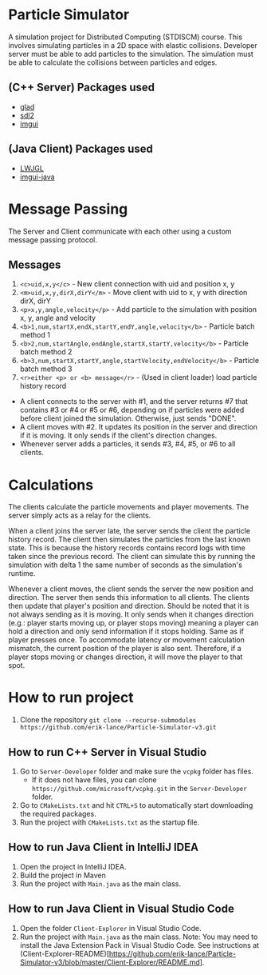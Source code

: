 # Particle Simulator

A simulation project for Distributed Computing (STDISCM) course. This involves simulating particles in a 2D space with elastic collisions.
Developer server must be able to add particles to the simulation. The simulation must be able to calculate the collisions between particles and edges.

## (C++ Server) Packages used

- [glad](https://github.com/Dav1dde/glad)
- [sdl2](https://github.com/libsdl-org/SDL)
- [imgui](https://github.com/ocornut/imgui)

## (Java Client) Packages used

- [LWJGL](https://www.lwjgl.org/)
- [imgui-java](https://github.com/SpaiR/imgui-java)

# Message Passing

The Server and Client communicate with each other using a custom message passing protocol.

## Messages

1. `<c>uid,x,y</c>` - New client connection with uid and position x, y
2. `<m>uid,x,y,dirX,dirY</m>` - Move client with uid to x, y with direction dirX, dirY
3. `<p>x,y,angle,velocity</p>` - Add particle to the simulation with position x, y, angle and velocity
4. `<b>1,num,startX,endX,startY,endY,angle,velocity</b>` - Particle batch method 1
5. `<b>2,num,startAngle,endAngle,startX,startY,velocity</b>` - Particle batch method 2
6. `<b>3,num,startX,startY,angle,startVelocity,endVelocity</b>` - Particle batch method 3
7. `<r>either <p> or <b> message</r>` - (Used in client loader) load particle history record

- A client connects to the server with #1, and the server returns #7 that contains #3 or #4 or #5 or #6, depending on if particles were added before client joined the simulation. Otherwise, just sends "DONE".
- A client moves with #2. It updates its position in the server and direction if it is moving. It only sends if the client's direction changes.
- Whenever server adds a particles, it sends #3, #4, #5, or #6 to all clients.

# Calculations

The clients calculate the particle movements and player movements. The server simply acts as a relay for the clients.

When a client joins the server late, the server sends the client the particle history record. The client then simulates the particles from the last known state. This is because the history records contains record logs with time taken since the previous record. The client can simulate this by running the simulation with delta 1 the same number of seconds as the simulation's runtime.

Whenever a client moves, the client sends the server the new position and direction. The server then sends this information to all clients. The clients then update that player's position and direction. Should be noted that it is not always sending as it is moving. It only sends when it changes direction (e.g.: player starts moving up, or player stops moving) meaning a player can hold a direction and only send information if it stops holding. Same as if player presses once. To accommodate latency or movement calculation mismatch, the current position of the player is also sent. Therefore, if a player stops moving or changes direction, it will move the player to that spot.

# How to run project

1. Clone the repository `git clone --recurse-submodules https://github.com/erik-lance/Particle-Simulator-v3.git`

## How to run C++ Server in Visual Studio

1. Go to `Server-Developer` folder and make sure the `vcpkg` folder has files.
   - If it does not have files, you can clone `https://github.com/microsoft/vcpkg.git` in the `Server-Developer` folder. 
3. Go to `CMakeLists.txt` and hit `CTRL+S` to automatically start downloading the required packages.
4. Run the project with `CMakeLists.txt` as the startup file.

## How to run Java Client in IntelliJ IDEA

1. Open the project in IntelliJ IDEA.
2. Build the project in Maven
3. Run the project with `Main.java` as the main class.

## How to run Java Client in Visual Studio Code

1. Open the folder `Client-Explorer` in Visual Studio Code.
2. Run the project with `Main.java` as the main class.
   Note: You may need to install the Java Extension Pack in Visual Studio Code. See instructions at (Client-Explorer-README)[https://github.com/erik-lance/Particle-Simulator-v3/blob/master/Client-Explorer/README.md].
